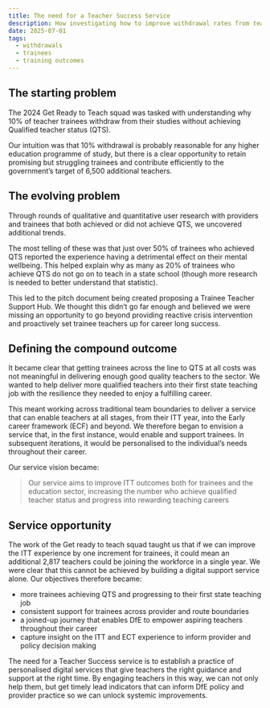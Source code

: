 ```yaml
---
title: The need for a Teacher Success Service
description: How investigating how to improve withdrawal rates from teacher training led to a bigger opportunity to support aspiring teachers
date: 2025-07-01
tags:
  - withdrawals
  - trainees
  - training outcomes
---
```


## The starting problem

The 2024 Get Ready to Teach squad was tasked with understanding why 10% of teacher trainees withdraw from their studies without achieving Qualified teacher status (QTS).

Our intuition was that 10% withdrawal is probably reasonable for any higher education programme of study, but there is a clear opportunity to retain promising but struggling trainees and contribute efficiently to the government’s target of 6,500 additional teachers.  

## The evolving problem

Through rounds of qualitative and quantitative user research with providers and trainees that both achieved or did not achieve QTS, we uncovered additional trends.

The most telling of these was that just over 50% of trainees who achieved QTS reported the experience having a detrimental effect on their mental wellbeing. This helped explain why as many as 20% of trainees who achieve QTS do not go on to teach in a state school (though more research is needed to better understand that statistic).  

This led to the pitch document being created proposing a Trainee Teacher Support Hub. We thought this didn’t go far enough and believed we were missing an opportunity to go beyond providing reactive crisis intervention and proactively set trainee teachers up for career long success.  

## Defining the compound outcome

It became clear that getting trainees across the line to QTS at all costs was not meaningful in delivering enough good quality teachers to the sector. We wanted to help deliver more qualified teachers into their first state teaching job with the resilience they needed to enjoy a fulfilling career.

This meant working across traditional team boundaries to deliver a service that can enable teachers at all stages, from their ITT year, into the Early career framework (ECF) and beyond. We therefore began to envision a service that, in the first instance, would enable and support trainees. In subsequent iterations, it would be personalised to the individual’s needs throughout their career.  

Our service vision became:

 >Our service aims to improve ITT outcomes both for trainees and the education sector, increasing the number who achieve qualified teacher status and progress into rewarding teaching careers

## Service opportunity

The work of the Get ready to teach squad taught us that if we can improve the ITT experience by one increment for trainees, it could mean an additional 2,817 teachers could be joining the workforce in a single year. We were clear that this cannot be achieved by building a digital support service alone. Our objectives therefore became:

- more trainees achieving QTS and progressing to their first state teaching job
- consistent support for trainees across provider and route boundaries
- a joined-up journey that enables DfE to empower aspiring teachers throughout their career
- capture insight on the ITT and ECT experience to inform provider and policy decision making

The need for a Teacher Success service is to establish a practice of personalised digital services that give teachers the right guidance and support at the right time. By engaging teachers in this way, we can not only help them, but get timely lead indicators that can inform DfE policy and provider practice so we can unlock systemic improvements.
